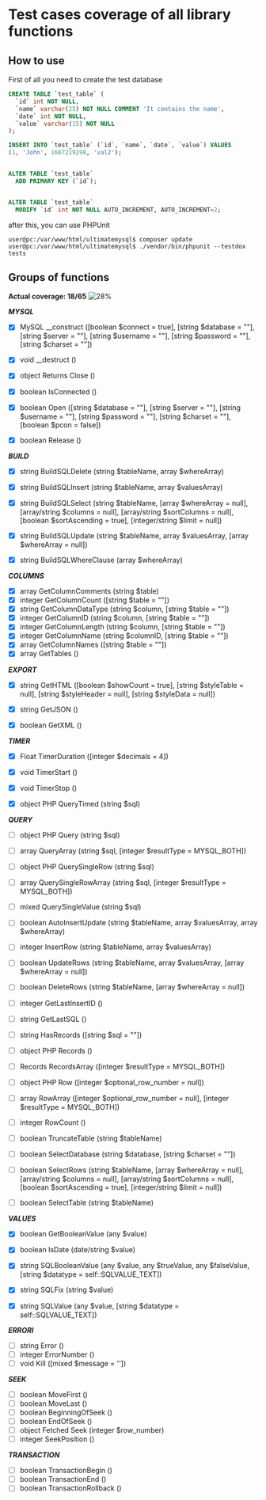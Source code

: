 # Test cases coverage of all library functions

## How to use
First of all you need to create the test database
```sql
CREATE TABLE `test_table` (
  `id` int NOT NULL,
  `name` varchar(25) NOT NULL COMMENT 'It contains the name',
  `date` int NOT NULL,
  `value` varchar(15) NOT NULL
);

INSERT INTO `test_table` (`id`, `name`, `date`, `value`) VALUES
(1, 'John', 1667219298, 'val2');


ALTER TABLE `test_table`
  ADD PRIMARY KEY (`id`);


ALTER TABLE `test_table`
  MODIFY `id` int NOT NULL AUTO_INCREMENT, AUTO_INCREMENT=2;
```

after this, you can use PHPUnit

```console
user@pc:/var/www/html/ultimatemysql$ composer update
user@pc:/var/www/html/ultimatemysql$ ./vendor/bin/phpunit --testdox tests
```

## Groups of functions
**Actual coverage: 18/65** ![28%](https://progress-bar.dev/28)
  
***MYSQL***
- [x] MySQL __construct ([boolean $connect = true], [string $database = ""], [string $server = ""], [string $username = ""], [string $password = ""], [string $charset = ""])
- [x] void __destruct ()
- [x] object Returns Close ()
- [x] boolean IsConnected ()
- [x] boolean Open ([string $database = ""], [string $server = ""], [string $username = ""], [string $password = ""], [string $charset = ""], [boolean $pcon = false])
- [x] boolean Release ()


***BUILD***
- [x] string BuildSQLDelete (string $tableName, array $whereArray)
- [x] string BuildSQLInsert (string $tableName, array $valuesArray)
- [x] string BuildSQLSelect (string $tableName, [array $whereArray = null], [array/string $columns = null], [array/string $sortColumns = null], [boolean $sortAscending = true], [integer/string $limit = null])
- [x] string BuildSQLUpdate (string $tableName, array $valuesArray, [array $whereArray = null])
- [x] string BuildSQLWhereClause (array $whereArray)


***COLUMNS***
- [x] array GetColumnComments (string $table)
- [x] integer GetColumnCount ([string $table = ""])
- [x] string GetColumnDataType (string $column, [string $table = ""])
- [x] integer GetColumnID (string $column, [string $table = ""])
- [x] integer GetColumnLength (string $column, [string $table = ""])
- [x] integer GetColumnName (string $columnID, [string $table = ""])
- [x] array GetColumnNames ([string $table = ""])
- [x] array GetTables ()

***EXPORT***
- [x] string GetHTML ([boolean $showCount = true], [string $styleTable = null], [string $styleHeader = null], [string $styleData = null])
- [x] string GetJSON ()
- [x] boolean GetXML ()


***TIMER***
- [x] Float TimerDuration ([integer $decimals = 4])
- [x] void TimerStart ()
- [x] void TimerStop ()
- [x] object PHP QueryTimed (string $sql)


***QUERY***
- [ ] object PHP Query (string $sql)
- [ ] array QueryArray (string $sql, [integer $resultType = MYSQL_BOTH])
- [ ] object PHP QuerySingleRow (string $sql)
- [ ] array QuerySingleRowArray (string $sql, [integer $resultType = MYSQL_BOTH])
- [ ] mixed QuerySingleValue (string $sql)
- [ ] boolean AutoInsertUpdate (string $tableName, array $valuesArray, array $whereArray)
- [ ] integer InsertRow (string $tableName, array $valuesArray)
- [ ] boolean UpdateRows (string $tableName, array $valuesArray, [array $whereArray = null]) 
- [ ] boolean DeleteRows (string $tableName, [array $whereArray = null])
- [ ] integer GetLastInsertID ()
- [ ] string GetLastSQL ()
- [ ] string HasRecords ([string $sql = ""])
- [ ] object PHP Records ()
- [ ] Records RecordsArray ([integer $resultType = MYSQL_BOTH])
- [ ] object PHP Row ([integer $optional_row_number = null])
- [ ] array RowArray ([integer $optional_row_number = null], [integer $resultType = MYSQL_BOTH])
- [ ] integer RowCount ()
- [ ] boolean TruncateTable (string $tableName)
- [ ] boolean SelectDatabase (string $database, [string $charset = ""])
- [ ] boolean SelectRows (string $tableName, [array $whereArray = null], [array/string $columns = null], [array/string $sortColumns = null], [boolean $sortAscending = true], [integer/string $limit = null])
- [ ] boolean SelectTable (string $tableName)


***VALUES***
- [x] boolean GetBooleanValue (any $value)
- [x] boolean IsDate (date/string $value)
- [x] string SQLBooleanValue (any $value, any $trueValue, any $falseValue, [string $datatype = self::SQLVALUE_TEXT])
- [x] string SQLFix (string $value)
- [x] string SQLValue (any $value, [string $datatype = self::SQLVALUE_TEXT])


***ERRORI***
- [ ] string Error ()
- [ ] integer ErrorNumber ()
- [ ] void Kill ([mixed $message = ''])

***SEEK***
- [ ] boolean MoveFirst ()
- [ ] boolean MoveLast ()
- [ ] boolean BeginningOfSeek ()
- [ ] boolean EndOfSeek ()
- [ ] object Fetched Seek (integer $row_number)
- [ ] integer SeekPosition ()

***TRANSACTION***
- [ ] boolean TransactionBegin ()
- [ ] boolean TransactionEnd ()
- [ ] boolean TransactionRollback ()
